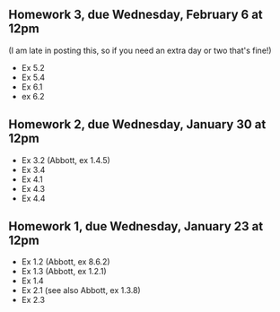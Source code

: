 ## Homework 3, due Wednesday, February 6 at 12pm
(I am late in posting this, so if you need an extra day or two that's fine!)

* Ex 5.2
* Ex 5.4
* Ex 6.1
* ex 6.2

## Homework 2, due Wednesday, January 30 at 12pm

* Ex 3.2 (Abbott, ex 1.4.5)
* Ex 3.4
* Ex 4.1
* Ex 4.3
* Ex 4.4

## Homework 1, due Wednesday, January 23 at 12pm

* Ex 1.2 (Abbott, ex 8.6.2)
* Ex 1.3 (Abbott, ex 1.2.1)
* Ex 1.4
* Ex 2.1 (see also Abbott, ex 1.3.8)
* Ex 2.3
